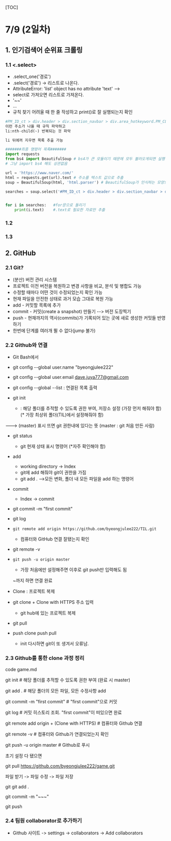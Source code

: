 [TOC]

# 7/9 (2일차)

## 1. 인기검색어 순위표 크롤링

### 1.1 <.select>

- .select_one('경로')
- .select('경로') -> 리스트로 나온다.
- AttributeError: 'list' object has no attribute 'text' --> 
- select로 가져오면 리스트로 가져온다.
- '<span>~~<span>'
- ...
- 규칙 찾기 어려울 때 한 줄 작성하고
  print()로 잘 실행되는지 확인

```python
#PM_ID_ct > div.header > div.section_navbar > div.area_hotkeyword.PM_CL_realtimeKeyword_base > div.ah_roll.PM_CL_realtimeKeyword_rolling_base > div > ul > li:nth-child(4) > a > span.ah_k
이런 주소가 나올 때 규칙 파악하고
li:nth-child(~) 반복되는 것 파악

li 뒤에꺼 지우면 목록 추출 가능

#######최종 명령어 목록#######
import requests
from bs4 import BeautifulSoup # bs4가 큰 모듈이기 때문에 모두 불러오게되면 실행 속도가 느려짐
# 그냥 import bs4 해도 상관없음

url = 'https://www.naver.com/'
html = requests.get(url).text # 주소를 텍스트 값으로 추출
soup = BeautifulSoup(html, 'html.parser') # BeautifulSoup가 인식하는 모양으로 변경

searches = soup.select('#PM_ID_ct > div.header > div.section_navbar > div.area_hotkeyword.PM_CL_realtimeKeyword_base > div.ah_roll.PM_CL_realtimeKeyword_rolling_base > div > ul > li:nth-child(' & i & ') > a > span.ah_k')


for i in searches:   #for문으로 돌리기
    print(i.text)    #.text로 필요한 자료만 추출
```



### 1.2

### 1.3

## 2. GitHub

### 2.1 Git?

- (분산) 버전 관리 시스템
- 프로젝트 이전 버전을 복원하고 변경 사항을 비교, 분석 및 병합도 가능
- 수정할 때마다 어떤 것이 수정되었는지 확인 가능
- 현재 파일을 안전한 상태로 과거 모습 그대로 복원 가능
- add - 커밋할 목록에 추가
- commit - 커밋(create a snapshot) 만들기 --> 버전 도장찍기
- push - 현재까지의 역사(commits)가 기록되어 있는 곳에 새로 생성한 커밋들 반영하기
- 한번에 단계를 여러개 뛸 수 없다(jump 불가)

### 2.2 Github와 연결

- Git Bash에서 
- git config --global user.name "byeongjulee222"
- git config --global user.email dave.juya777@gmail.com
- git config --global --list  : 연결된 목록 출력

- git init
  -  : 해당 폴더를 추적할 수 있도록 권한 부여, 저장소 설정 (가장 먼저 해줘야 함) (* 가장 최상위 폴더(TIL)에서 설정해줘야 함)

---> (master) 표시 뜨면 git 권한내에 있다는 뜻 (master : git 처음 만든 사람)

- git status
  - git 현재 상태 표시 명령어 (*자주 확인해야 함)
- add
  - working directory -> Index
  - git에 add 해줘야 git이 권한을 가짐
  - git add .  -->모든 변화, 폴더 내 모든 파일을 add 하는 명령어

- commit

  -  Index -> commit

- git commit -m "first commit"

- git log

- ```
  git remote add origin https://github.com/byeongjulee222/TIL.git
  ```

  - 컴퓨터와 GitHub 연결 잘됐는지 확인

- git remote -v

- ```
  git push -u origin master
  ```

  - 가장 처음에만 설정해주면 이후로 git push만 입력해도 됨

  ~까지 하면 연결 완료

- Clone : 프로젝트 복제

- git clone + Clone with HTTPS 주소 입력

  - git hub에 있는 프로젝트 복제

- git pull

- push clone push pull

  - init 다시하면 git이 또 생겨서 오류남.



### 2.3 Github를 통한 clone 과정 정리

code game.md

git init # 해당 폴더를 추적할 수 있도록 권한 부여 (완료 시 master)

git add . # 해당 폴더의 모든 파일, 모든 수정사항 add

git commit -m "first commit" # "first commit"으로 커밋

git log # 커밋 히스토리 조회. "first commit"이 떠있으면 완료

git remote add origin + (Clone with HTTPS) #  컴퓨터와 Github 연결

git remote -v  # 컴퓨터와 Github가 연결되었는지 확인

git push -u origin master  # Github로 푸시



초기 설정 다 됐으면

git pull https://github.com/byeongjulee222/game.git

파일 받기 -> 파일 수정 -> 파일 저장

git git add .

git commit -m "~~~"

git push



### 2.4 팀원 collaborator로 추가하기

- Github 사이트 -> settings -> collaborators -> Add collaborators